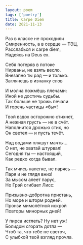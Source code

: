 ```yaml
---
layout: poem
tags: ['poetry']
title: Carpe Diem
date: 2021-11-13
---
```


Раз в классе не проходили<br>
Смиренность, а в сердце — ТЭЦ,<br>
Расслабься и carpe diem,<br>
Надеясь на Deus ex.<br>

Себя потеряв в потоке<br>
Нирваны, не взять весло.<br>
Внезапно ты рад — и только.<br>
Заглянешь в изнанку слов<br>

И молча пожмёшь плечами:<br>
Иной не достичь судьбы.<br>
Так больше не трожь печали<br>
И горечь частицы «бы»!<br>

Твой вздох осторожно стихнет,<br>
А нежная грусть — не в счёт.<br>
Наполнится дрожью стих, но<br>
Он светел — и пусть течёт.<br>

Над водами пляшут мачты...<br>
О нет, не хватай штурвал!<br>
Сегодня ты — настоящий,<br>
Как редко когда бывал.<br>

Так мчись налегке, не парясь —<br>
Паря и не глядя вниз!<br>
За мысом алеет парус,<br>
Но Грэй огибает Лисс:<br>

Призывно-добротна пристань,<br>
Но море и шторм родней.<br>
Пронзи мимолётной искрой<br>
Повторы минорных дней!<br>

У пирса истлеть? Ну нет уж!<br>
Болидом сгорать дотла —<br>
Чтоб та, что тебе не светоч,<br>
С улыбкой твой взгляд прочла.
